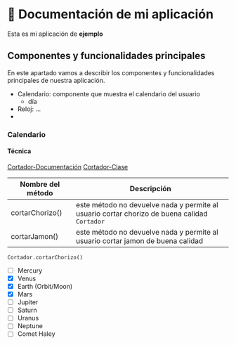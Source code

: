 # :book: Documentación de mi aplicación 
Esta es mi aplicación de __ejemplo__ 

## Componentes y funcionalidades principales

En este apartado vamos a describir los componentes y funcionalidades principales de nuestra aplicación. 

- Calendario: componente que muestra el calendario del usuario 
    - día
- Reloj: ...
- 

### Calendario

#### Técnica
[Cortador-Documentación](docs/CONTADOR.md)
[Cortador-Clase](src/Cortador.dart)

| Nombre del método | Descripción|
|-------------------|------------|
| cortarChorizo()| este método no devuelve nada y permite al usuario cortar chorizo de buena calidad `Cortador`
| cortarJamon()| este método no devuelve nada y permite al usuario cortar jamon de buena calidad

```
Cortador.cortarChorizo()
```

- [ ] Mercury 
- [x] Venus
- [x] Earth (Orbit/Moon)
- [x] Mars
- [ ] Jupiter
- [ ] Saturn
- [ ] Uranus
- [ ] Neptune
- [ ] Comet Haley